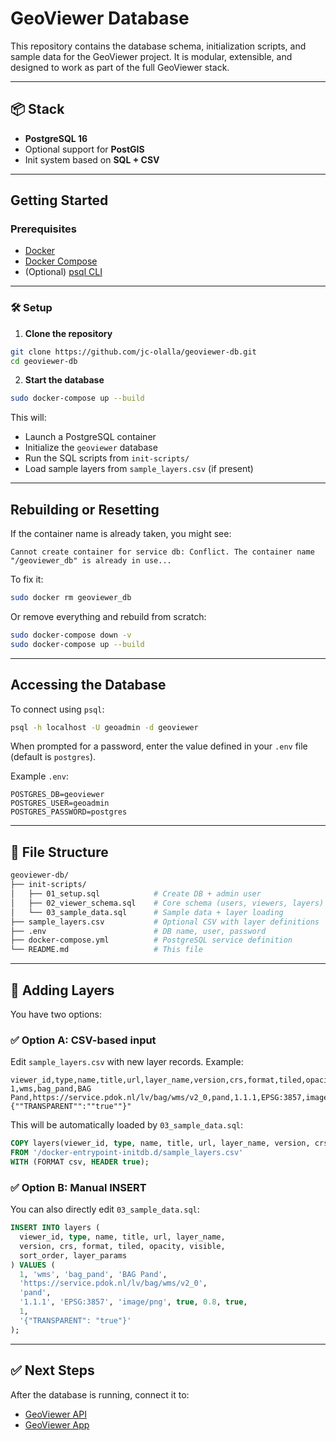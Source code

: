 # GeoViewer Database

This repository contains the database schema, initialization scripts, and sample data for the GeoViewer project. It is modular, extensible, and designed to work as part of the full GeoViewer stack.

---

## 📦 Stack

- **PostgreSQL 16**
- Optional support for **PostGIS**
- Init system based on **SQL + CSV**

---

## Getting Started

### Prerequisites

- [Docker](https://www.docker.com/)
- [Docker Compose](https://docs.docker.com/compose/)
- (Optional) [psql CLI](https://www.postgresql.org/docs/current/app-psql.html)

---

### 🛠️ Setup

1. **Clone the repository**

```bash
git clone https://github.com/jc-olalla/geoviewer-db.git
cd geoviewer-db
```

2. **Start the database**

```bash
sudo docker-compose up --build
```

This will:

- Launch a PostgreSQL container
- Initialize the `geoviewer` database
- Run the SQL scripts from `init-scripts/`
- Load sample layers from `sample_layers.csv` (if present)

---

## Rebuilding or Resetting

If the container name is already taken, you might see:

```
Cannot create container for service db: Conflict. The container name "/geoviewer_db" is already in use...
```

To fix it:

```bash
sudo docker rm geoviewer_db
```

Or remove everything and rebuild from scratch:

```bash
sudo docker-compose down -v
sudo docker-compose up --build
```

---

## Accessing the Database

To connect using `psql`:

```bash
psql -h localhost -U geoadmin -d geoviewer
```

When prompted for a password, enter the value defined in your `.env` file (default is `postgres`).

Example `.env`:

```env
POSTGRES_DB=geoviewer
POSTGRES_USER=geoadmin
POSTGRES_PASSWORD=postgres
```

---

## 📁 File Structure

```bash
geoviewer-db/
├── init-scripts/
│   ├── 01_setup.sql            # Create DB + admin user
│   ├── 02_viewer_schema.sql    # Core schema (users, viewers, layers)
│   └── 03_sample_data.sql      # Sample data + layer loading
├── sample_layers.csv           # Optional CSV with layer definitions
├── .env                        # DB name, user, password
├── docker-compose.yml          # PostgreSQL service definition
└── README.md                   # This file
```

---

## 🧪 Adding Layers

You have two options:

### ✅ Option A: CSV-based input

Edit `sample_layers.csv` with new layer records. Example:

```csv
viewer_id,type,name,title,url,layer_name,version,crs,format,tiled,opacity,visible,sort_order,layer_params
1,wms,bag_pand,BAG Pand,https://service.pdok.nl/lv/bag/wms/v2_0,pand,1.1.1,EPSG:3857,image/png,true,1,true,1,"{""TRANSPARENT"":""true""}"
```

This will be automatically loaded by `03_sample_data.sql`:

```sql
COPY layers(viewer_id, type, name, title, url, layer_name, version, crs, format, tiled, opacity, visible, sort_order, layer_params)
FROM '/docker-entrypoint-initdb.d/sample_layers.csv'
WITH (FORMAT csv, HEADER true);
```

### ✅ Option B: Manual INSERT

You can also directly edit `03_sample_data.sql`:

```sql
INSERT INTO layers (
  viewer_id, type, name, title, url, layer_name,
  version, crs, format, tiled, opacity, visible,
  sort_order, layer_params
) VALUES (
  1, 'wms', 'bag_pand', 'BAG Pand',
  'https://service.pdok.nl/lv/bag/wms/v2_0',
  'pand',
  '1.1.1', 'EPSG:3857', 'image/png', true, 0.8, true,
  1,
  '{"TRANSPARENT": "true"}'
);
```

---

## ✅ Next Steps

After the database is running, connect it to:

- [GeoViewer API](https://github.com/your-org/geoviewer-api)
- [GeoViewer App](https://github.com/your-org/geoviewer-app)

